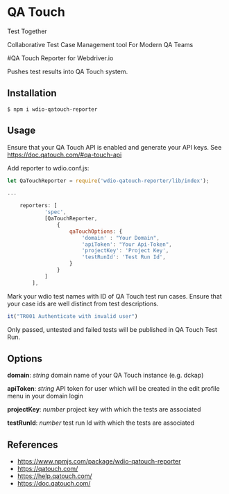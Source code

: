 # QA Touch
Test Together

Collaborative Test Case Management tool For Modern QA Teams

#QA Touch Reporter for Webdriver.io

Pushes test results into QA Touch system.

## Installation

```shell
$ npm i wdio-qatouch-reporter
```

## Usage
Ensure that your QA Touch API is enabled and generate your API keys. See https://doc.qatouch.com/#qa-touch-api

Add reporter to wdio.conf.js:

```Javascript
let QaTouchReporter = require('wdio-qatouch-reporter/lib/index');

...

    reporters: [
            'spec',
            [QaTouchReporter,
                {
                    qaTouchOptions: {
                        'domain' : "Your Domain",
                        'apiToken': "Your Api-Token",
                        'projectKey': 'Project Key',
                        'testRunId': 'Test Run Id',
                    }
                }
            ]
        ],
```


Mark your wdio test  names with ID of QA Touch test run cases. Ensure that your case ids are well distinct from test descriptions.
 
```Javascript
it("TR001 Authenticate with invalid user")
```

Only passed, untested and failed tests will be published in QA Touch Test Run.

## Options

**domain**: *string* domain name of your QA Touch instance (e.g. dckap)

**apiToken**: *string* API token for user which will be created in the edit profile menu in your domain login

**projectKey**: *number* project key with which the tests are associated

**testRunId**: *number* test run Id with which the tests are associated

## References
- https://www.npmjs.com/package/wdio-qatouch-reporter
- https://qatouch.com/
- https://help.qatouch.com/
- https://doc.qatouch.com/